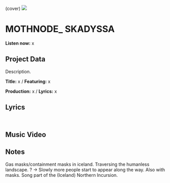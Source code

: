 (cover) ![](57175019_319474918741616_8502199518755923887_n.jpg)

# MOTHNODE_ SKADYSSA

**Listen now:** x

## Project Data

Description.


**Title:** x / **Featuring:** x

**Production:** x / **Lyrics:** x

## Lyrics

```


```

## Music Video


## Notes

Gas masks/containment masks in iceland. Traversing the humanless landscape. 
? -> Slowly more people start to appear along the way. Also with masks.
Song part of the (Iceland) Northern Incursion.
